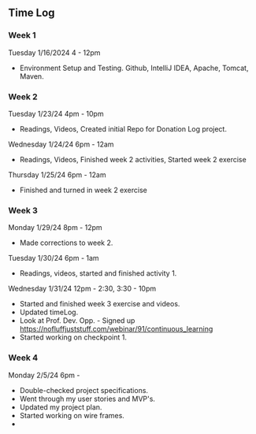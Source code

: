 ## Time Log

### Week 1

Tuesday 1/16/2024 4 - 12pm

-   Environment Setup and Testing. Github, IntelliJ IDEA, Apache, Tomcat, Maven.

### Week 2

Tuesday 1/23/24 4pm - 10pm

-   Readings, Videos, Created initial Repo for Donation Log project.

Wednesday 1/24/24 6pm - 12am

-   Readings, Videos, Finished week 2 activities, Started week 2 exercise

Thursday 1/25/24 6pm - 12am

-   Finished and turned in week 2 exercise

### Week 3

Monday 1/29/24 8pm - 12pm

-   Made corrections to week 2.

Tuesday 1/30/24 6pm - 1am

-   Readings, videos, started and finished activity 1.

Wednesday 1/31/24 12pm - 2:30, 3:30 - 10pm

-   Started and finished week 3 exercise and videos.
-   Updated timeLog.
-   Look at Prof. Dev. Opp. - Signed up https://nofluffjuststuff.com/webinar/91/continuous_learning
-   Started working on checkpoint 1.

### Week 4

Monday 2/5/24 6pm - 
- Double-checked project specifications.
- Went through my user stories and MVP's.
- Updated my project plan.
- Started working on wire frames.
- 
